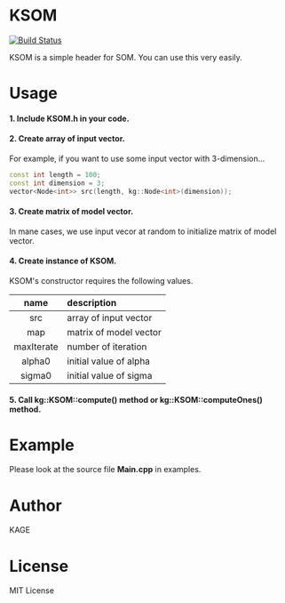 # KSOM
[![Build Status](https://travis-ci.org/kagemiku/KSOM.svg?branch=master)](https://travis-ci.org/kagemiku/KSOM)

KSOM is a simple header for SOM.
You can use this very easily.

# Usage
#### 1. Include KSOM.h in your code.

#### 2. Create array of input vector.
For example, if you want to use some input vector with 3-dimension...
```cpp
const int length = 100;
const int dimension = 3;
vector<Node<int>> src(length, kg::Node<int>(dimension));
```

#### 3. Create matrix of model vector.
In mane cases, we use input vecor at random to initialize matrix of model vector.

#### 4. Create instance of KSOM.
KSOM's constructor requires the following values.

| name | description |
|:-----: |:----- |
| src | array of input vector |
| map | matrix of model vector |
| maxIterate | number of iteration |
| alpha0 | initial value of alpha |
| sigma0 | initial value of sigma |

#### 5. Call kg::KSOM::compute() method or kg::KSOM::computeOnes() method.

# Example
Please look at the source file **Main.cpp** in examples.

# Author
KAGE

# License
MIT License
